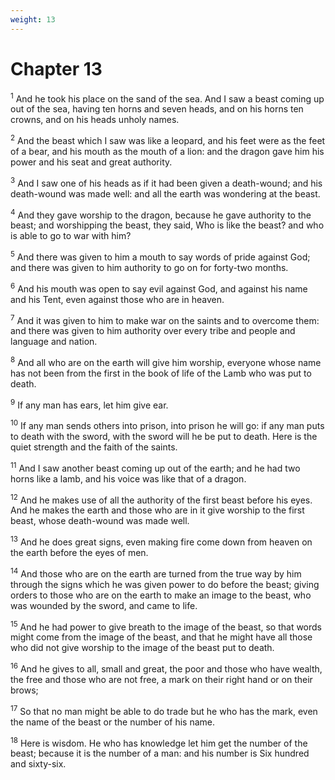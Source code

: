 ```yaml
---
weight: 13
---
```


# Chapter 13

<sup>1</sup> And he took his place on the sand of the sea. And I saw a beast coming up out of the sea, having ten horns and seven heads, and on his horns ten crowns, and on his heads unholy names. 

<sup>2</sup> And the beast which I saw was like a leopard, and his feet were as the feet of a bear, and his mouth as the mouth of a lion: and the dragon gave him his power and his seat and great authority. 

<sup>3</sup> And I saw one of his heads as if it had been given a death-wound; and his death-wound was made well: and all the earth was wondering at the beast. 

<sup>4</sup> And they gave worship to the dragon, because he gave authority to the beast; and worshipping the beast, they said, Who is like the beast? and who is able to go to war with him? 

<sup>5</sup> And there was given to him a mouth to say words of pride against God; and there was given to him authority to go on for forty-two months. 

<sup>6</sup> And his mouth was open to say evil against God, and against his name and his Tent, even against those who are in heaven. 

<sup>7</sup> And it was given to him to make war on the saints and to overcome them: and there was given to him authority over every tribe and people and language and nation. 

<sup>8</sup> And all who are on the earth will give him worship, everyone whose name has not been from the first in the book of life of the Lamb who was put to death. 

<sup>9</sup> If any man has ears, let him give ear. 

<sup>10</sup> If any man sends others into prison, into prison he will go: if any man puts to death with the sword, with the sword will he be put to death. Here is the quiet strength and the faith of the saints. 

<sup>11</sup> And I saw another beast coming up out of the earth; and he had two horns like a lamb, and his voice was like that of a dragon. 

<sup>12</sup> And he makes use of all the authority of the first beast before his eyes. And he makes the earth and those who are in it give worship to the first beast, whose death-wound was made well. 

<sup>13</sup> And he does great signs, even making fire come down from heaven on the earth before the eyes of men. 

<sup>14</sup> And those who are on the earth are turned from the true way by him through the signs which he was given power to do before the beast; giving orders to those who are on the earth to make an image to the beast, who was wounded by the sword, and came to life. 

<sup>15</sup> And he had power to give breath to the image of the beast, so that words might come from the image of the beast, and that he might have all those who did not give worship to the image of the beast put to death. 

<sup>16</sup> And he gives to all, small and great, the poor and those who have wealth, the free and those who are not free, a mark on their right hand or on their brows; 

<sup>17</sup> So that no man might be able to do trade but he who has the mark, even the name of the beast or the number of his name. 

<sup>18</sup> Here is wisdom. He who has knowledge let him get the number of the beast; because it is the number of a man: and his number is Six hundred and sixty-six. 


